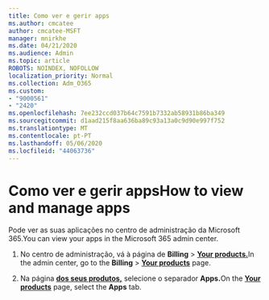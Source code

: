 ```yaml
---
title: Como ver e gerir apps
ms.author: cmcatee
author: cmcatee-MSFT
manager: mnirkhe
ms.date: 04/21/2020
ms.audience: Admin
ms.topic: article
ROBOTS: NOINDEX, NOFOLLOW
localization_priority: Normal
ms.collection: Adm_O365
ms.custom:
- "9000561"
- "2420"
ms.openlocfilehash: 7ee232ccd037b64c7591b7332ab58931b86ba349
ms.sourcegitcommit: d1aad215f8aa636ba89c93a13a0c9d90e997f752
ms.translationtype: MT
ms.contentlocale: pt-PT
ms.lasthandoff: 05/06/2020
ms.locfileid: "44063736"
---
```

# <a name="how-to-view-and-manage-apps"></a><span data-ttu-id="6a748-102">Como ver e gerir apps</span><span class="sxs-lookup"><span data-stu-id="6a748-102">How to view and manage apps</span></span>

<span data-ttu-id="6a748-103">Pode ver as suas aplicações no centro de administração da Microsoft 365.</span><span class="sxs-lookup"><span data-stu-id="6a748-103">You can view your apps in the Microsoft 365 admin center.</span></span> 

1. <span data-ttu-id="6a748-104">No centro de administração, vá à página de **Billing** > **[Your products.](https://go.microsoft.com/fwlink/p/?linkid=842054)**</span><span class="sxs-lookup"><span data-stu-id="6a748-104">In the admin center, go to the **Billing** > **[Your products](https://go.microsoft.com/fwlink/p/?linkid=842054)** page.</span></span>

2. <span data-ttu-id="6a748-105">Na página **[dos seus produtos,](https://go.microsoft.com/fwlink/p/?linkid=842054)** selecione o separador **Apps.**</span><span class="sxs-lookup"><span data-stu-id="6a748-105">On the **[Your products](https://go.microsoft.com/fwlink/p/?linkid=842054)** page, select the **Apps** tab.</span></span>